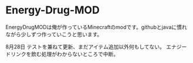 # Energy-Drug-MOD
EnergyDrugMODは俺が作っているMinecraftのmodです。githubとjavaに慣れながら少しずつ作っていこうと思います。

8月28日
テストを兼ねて更新、まだアイテム追加以外何もしてない。
エナジードリンクを飲む処理がわからないところで中断。
